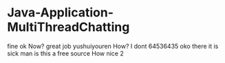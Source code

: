 # Java-Application-MultiThreadChatting
fine
ok
Now?
great job
yushuiyouren
How?
I dont
64536435
oko there it is
sick man
is this a free source
How nice
2
